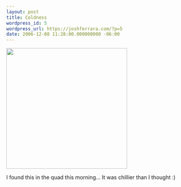 ```yaml
---
layout: post
title: Coldness
wordpress_id: 5
wordpress_url: https://joshferrara.com/?p=5
date: 2006-12-08 11:28:00.000000000 -06:00
---
```

<p class="mobile-photo"><a href="http://photos1.blogger.com/x/blogger2/1892/135664769298385/1600/316482/bm-image-706355.jpg"><img src="http://photos1.blogger.com/x/blogger2/1892/135664769298385/320/789697/bm-image-706355.jpg" width="320" /></a></p>I found this in the quad this morning... It was chillier than I thought :)
